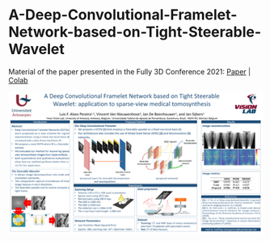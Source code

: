 # A-Deep-Convolutional-Framelet-Network-based-on-Tight-Steerable-Wavelet
Material of the paper presented in the Fully 3D Conference 2021: [Paper](link) | [Colab](link)


![Poster Image](./POSTER_Fully3D_v3.png)
